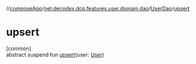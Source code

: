 //[composeApp](../../../index.md)/[net.decodex.dcp.features.user.domain.dao](../index.md)/[UserDao](index.md)/[upsert](upsert.md)

# upsert

[common]\
abstract suspend fun [upsert](upsert.md)(user: [User](../../net.decodex.dcp.features.user.domain.entities/-user/index.md))
